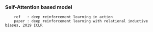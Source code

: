 ### Self-Attention based model


        ref   : deep reinforcement learning in action
        paper : deep reinforcement learning with relational inductive biases, 2019 ICLR